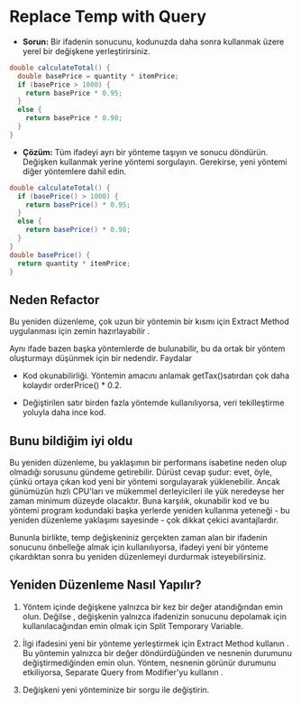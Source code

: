 # Replace Temp with Query

- **Sorun:** Bir ifadenin sonucunu, kodunuzda daha sonra kullanmak üzere yerel bir değişkene yerleştirirsiniz.

```Java
double calculateTotal() {
  double basePrice = quantity * itemPrice;
  if (basePrice > 1000) {
    return basePrice * 0.95;
  }
  else {
    return basePrice * 0.98;
  }
}
```

- **Çözüm:** Tüm ifadeyi ayrı bir yönteme taşıyın ve sonucu döndürün. Değişken kullanmak yerine yöntemi sorgulayın. Gerekirse, yeni yöntemi diğer yöntemlere dahil edin.

```Java
double calculateTotal() {
  if (basePrice() > 1000) {
    return basePrice() * 0.95;
  }
  else {
    return basePrice() * 0.98;
  }
}
double basePrice() {
  return quantity * itemPrice;
}
```

## Neden Refactor

Bu yeniden düzenleme, çok uzun bir yöntemin bir kısmı için  Extract Method uygulanması için zemin hazırlayabilir .

Aynı ifade bazen başka yöntemlerde de bulunabilir, bu da ortak bir yöntem oluşturmayı düşünmek için bir nedendir.
Faydalar

- Kod okunabilirliği. Yöntemin amacını anlamak getTax()satırdan çok daha kolaydır orderPrice() * 0.2.

- Değiştirilen satır birden fazla yöntemde kullanılıyorsa, veri tekilleştirme yoluyla daha ince kod.

## Bunu bildiğim iyi oldu

Bu yeniden düzenleme, bu yaklaşımın bir performans isabetine neden olup olmadığı sorusunu gündeme getirebilir. Dürüst cevap şudur: evet, öyle, çünkü ortaya çıkan kod yeni bir yöntemi sorgulayarak yüklenebilir. Ancak günümüzün hızlı CPU'ları ve mükemmel derleyicileri ile yük neredeyse her zaman minimum düzeyde olacaktır. Buna karşılık, okunabilir kod ve bu yöntemi program kodundaki başka yerlerde yeniden kullanma yeteneği - bu yeniden düzenleme yaklaşımı sayesinde - çok dikkat çekici avantajlardır.

Bununla birlikte, temp değişkeniniz gerçekten zaman alan bir ifadenin sonucunu önbelleğe almak için kullanılıyorsa, ifadeyi yeni bir yönteme çıkardıktan sonra bu yeniden düzenlemeyi durdurmak isteyebilirsiniz.

## Yeniden Düzenleme Nasıl Yapılır?

1. Yöntem içinde değişkene yalnızca bir kez bir değer atandığından emin olun. Değilse , değişkenin yalnızca ifadenizin sonucunu depolamak için kullanılacağından emin olmak için Split Temporary Variable.

2. İlgi ifadesini yeni bir yönteme yerleştirmek için Extract Method kullanın . Bu yöntemin yalnızca bir değer döndürdüğünden ve nesnenin durumunu değiştirmediğinden emin olun. Yöntem, nesnenin görünür durumunu etkiliyorsa, Separate Query from Modifier'yu kullanın .

3. Değişkeni yeni yönteminize bir sorgu ile değiştirin.
